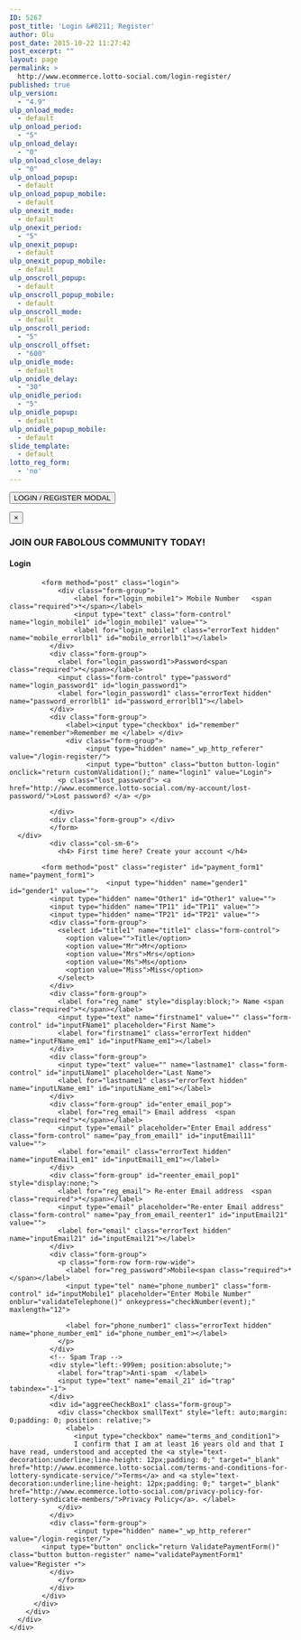 ```yaml
---
ID: 5267
post_title: 'Login &#8211; Register'
author: Olu
post_date: 2015-10-22 11:27:42
post_excerpt: ""
layout: page
permalink: >
  http://www.ecommerce.lotto-social.com/login-register/
published: true
ulp_version:
  - "4.9"
ulp_onload_mode:
  - default
ulp_onload_period:
  - "5"
ulp_onload_delay:
  - "0"
ulp_onload_close_delay:
  - "0"
ulp_onload_popup:
  - default
ulp_onload_popup_mobile:
  - default
ulp_onexit_mode:
  - default
ulp_onexit_period:
  - "5"
ulp_onexit_popup:
  - default
ulp_onexit_popup_mobile:
  - default
ulp_onscroll_popup:
  - default
ulp_onscroll_popup_mobile:
  - default
ulp_onscroll_mode:
  - default
ulp_onscroll_period:
  - "5"
ulp_onscroll_offset:
  - "600"
ulp_onidle_mode:
  - default
ulp_onidle_delay:
  - "30"
ulp_onidle_period:
  - "5"
ulp_onidle_popup:
  - default
ulp_onidle_popup_mobile:
  - default
slide_template:
  - default
lotto_reg_form:
  - 'no'
---
```

<button type="button" class="btn btn-primary btn-lg tc" data-toggle="modal" data-target="#myRegisterModal"> LOGIN / REGISTER MODAL </button>
<div class="modal fade" id="myRegisterModal">
  <div class="modal-dialog modal-md">
    <div class="modal-content">
      <div class="modal-header">
        <button type="button" class="close" data-dismiss="modal" aria-label="Close"><span aria-hidden="true">&times;</span></button>
        <h3 class="modal-title tc bold" id="myModalLabel">JOIN OUR FABOLOUS COMMUNITY TODAY!</h3>
      </div>
      <div class="modal-body">
        <div class="row">
          <div class="col-sm-10 col-sm-offset-1" id="welcome-menu-login">
            <div id="customer_login" class="row">
              <div class="col-sm-6">
                <h4> Login </h4>

            <form method="post" class="login">
                <div class="form-group">
                    <label for="login_mobile1"> Mobile Number   <span class="required">*</span></label>
                    <input type="text" class="form-control" name="login_mobile1" id="login_mobile1" value="">
                    <label for="login_mobile1" class="errorText hidden" name="mobile_errorlbl1" id="mobile_errorlbl1"></label>
              </div>
              <div class="form-group">
                <label for="login_password1">Password<span class="required">*</span></label>
                <input class="form-control" type="password" name="login_password1" id="login_password1">
                <label for="login_password1" class="errorText hidden" name="password_errorlbl1" id="password_errorlbl1"></label>
              </div>
              <div class="form-group">
                  <label><input type="checkbox" id="remember" name="remember">Remember me </label> </div>
                  <div class="form-group">
                       <input type="hidden" name="_wp_http_referer" value="/login-register/"> 
					   <input type="button" class="button button-login" onclick="return customValidation();" name="login1" value="Login">
                <p class="lost_password"> <a href="http://www.ecommerce.lotto-social.com/my-account/lost-password/">Lost password? </a> </p>
       
              </div>
              <div class="form-group"> </div>
              </form>
	  </div>
              <div class="col-sm-6">
                <h4> First time here? Create your account </h4>

            <form method="post" class="register" id="payment_form1" name="payment_form1">
                            <input type="hidden" name="gender1" id="gender1" value="">
              <input type="hidden" name="Other1" id="Other1" value="">
              <input type="hidden" name="TP11" id="TP11" value="">
              <input type="hidden" name="TP21" id="TP21" value="">
              <div class="form-group">
                <select id="title1" name="title1" class="form-control">
                  <option value="">Title</option>
                  <option value="Mr">Mr</option>
                  <option value="Mrs">Mrs</option>
                  <option value="Ms">Ms</option>
                  <option value="Miss">Miss</option>
                </select>
              </div>
              <div class="form-group">
                <label for="reg_name" style="display:block;"> Name <span class="required">*</span></label>
                <input type="text" name="firstname1" value="" class="form-control" id="inputFName1" placeholder="First Name">
                <label for="firstname1" class="errorText hidden" name="inputFName_em1" id="inputFName_em1"></label>
              </div>
              <div class="form-group">
                <input type="text" value="" name="lastname1" class="form-control" id="inputLName1" placeholder="Last Name">
                <label for="lastname1" class="errorText hidden" name="inputLName_em1" id="inputLName_em1"></label>
              </div>
              <div class="form-group" id="enter_email_pop">
                <label for="reg_email"> Email address  <span class="required">*</span></label>
                <input type="email" placeholder="Enter Email address" class="form-control" name="pay_from_email1" id="inputEmail11" value="">
                <label for="email" class="errorText hidden" name="inputEmail1_em1" id="inputEmail1_em1"></label>
              </div>
              <div class="form-group" id="reenter_email_pop1" style="display:none;">
                <label for="reg_email"> Re-enter Email address  <span class="required">*</span></label>
                <input type="email" placeholder="Re-enter Email address" class="form-control" name="pay_from_email_reenter1" id="inputEmail21" value="">
                <label for="email" class="errorText hidden" name="inputEmail21" id="inputEmail21"></label>
              </div>
              <div class="form-group">
                <p class="form-row form-row-wide">
                  <label for="reg_password">Mobile<span class="required">*</span></label>
                  <input type="tel" name="phone_number1" class="form-control" id="inputMobile1" placeholder="Enter Mobile Number" onblur="validateTelephone()" onkeypress="checkNumber(event);" maxlength="12">
				  
                  <label for="phone_number1" class="errorText hidden" name="phone_number_em1" id="phone_number_em1"></label>
                </p>
              </div>
              <!-- Spam Trap -->
              <div style="left:-999em; position:absolute;">
                <label for="trap">Anti-spam  </label>
                <input type="text" name="email_21" id="trap" tabindex="-1">
              </div>
              <div id="aggreeCheckBox1" class="form-group">
                <div class="checkbox smallText" style="left: auto;margin: 0;padding: 0; position: relative;">
                  <label>
                    <input type="checkbox" name="terms_and_condition1">
                    I confirm that I am at least 16 years old and that I have read, understood and accepted the <a style="text-decoration:underline;line-height: 12px;padding: 0;" target="_blank" href="http://www.ecommerce.lotto-social.com/terms-and-conditions-for-lottery-syndicate-service/">Terms</a> and <a style="text-decoration:underline;line-height: 12px;padding: 0;" target="_blank" href="http://www.ecommerce.lotto-social.com/privacy-policy-for-lottery-syndicate-members/">Privacy Policy</a>. </label>
                </div>
              </div>
              <div class="form-group">
                    <input type="hidden" name="_wp_http_referer" value="/login-register/">   
		    <input type="button" onclick="return ValidatePaymentForm()" class="button button-register" name="validatePaymentForm1" value="Register ￫">
              </div>
                </form>
              </div>
            </div>
          </div>
        </div>
      </div>
    </div>
  </div>
</div>
